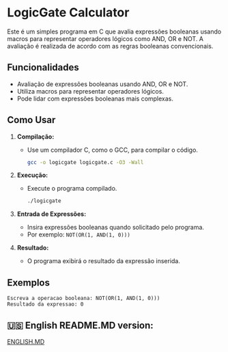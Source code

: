 # LogicGate Calculator

Este é um simples programa em C que avalia expressões booleanas usando macros para representar operadores lógicos como AND, OR e NOT. A avaliação é realizada de acordo com as regras booleanas convencionais.

## Funcionalidades

- Avaliação de expressões booleanas usando AND, OR e NOT.
- Utiliza macros para representar operadores lógicos.
- Pode lidar com expressões booleanas mais complexas.

## Como Usar

1. **Compilação:**
   - Use um compilador C, como o GCC, para compilar o código.
     ```bash
     gcc -o logicgate logicgate.c -O3 -Wall
     ```

2. **Execução:**
   - Execute o programa compilado.
     ```bash
     ./logicgate
     ```

3. **Entrada de Expressões:**
   - Insira expressões booleanas quando solicitado pelo programa.
   - Por exemplo: `NOT(OR(1, AND(1, 0)))`

4. **Resultado:**
   - O programa exibirá o resultado da expressão inserida.

## Exemplos

```plaintext
Escreva a operacao booleana: NOT(OR(1, AND(1, 0)))
Resultado da expressao: 0
```

## 🇺🇸 English README.MD version:
[ENGLISH.MD](ENGLISH.MD)
